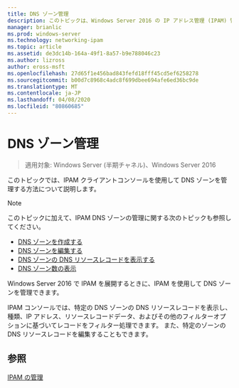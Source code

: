 ```yaml
---
title: DNS ゾーン管理
description: このトピックは、Windows Server 2016 の IP アドレス管理 (IPAM) 管理ガイドに含まれています。
manager: brianlic
ms.prod: windows-server
ms.technology: networking-ipam
ms.topic: article
ms.assetid: de3dc14b-164a-49f1-8a57-b9e788046c23
ms.author: lizross
author: eross-msft
ms.openlocfilehash: 27d65f1e456bad843fefd18fff45cd5ef6258278
ms.sourcegitcommit: b00d7c8968c4adc8f699dbee694afe6ed36bc9de
ms.translationtype: MT
ms.contentlocale: ja-JP
ms.lasthandoff: 04/08/2020
ms.locfileid: "80860685"
---
```

# <a name="dns-zone-management"></a>DNS ゾーン管理

>適用対象: Windows Server (半期チャネル)、Windows Server 2016

このトピックでは、IPAM クライアントコンソールを使用して DNS ゾーンを管理する方法について説明します。  
  
> [!NOTE]  
> このトピックに加えて、IPAM DNS ゾーンの管理に関する次のトピックも参照してください。  
>   
> -   [DNS ゾーンを作成する](../../technologies/ipam/Create-a-DNS-Zone.md)  
> -   [DNS ゾーンを編集する](../../technologies/ipam/Edit-a-DNS-Zone.md)  
> -   [DNS ゾーンの DNS リソースレコードを表示する](../../technologies/ipam/View-DNS-Resource-Records-for-a-DNS-Zone.md)  
> -   [DNS ゾーン数の表示](../../technologies/ipam/View-DNS-Zones.md)  
  
Windows Server 2016 で IPAM を展開するときに、IPAM を使用して DNS ゾーンを管理できます。  
  
IPAM コンソールでは、特定の DNS ゾーンの DNS リソースレコードを表示し、種類、IP アドレス、リソースレコードデータ、およびその他のフィルターオプションに基づいてレコードをフィルター処理できます。 また、特定のゾーンの DNS リソースレコードを編集することもできます。  
  
## <a name="see-also"></a>参照  
[IPAM の管理](Manage-IPAM.md)  
  


